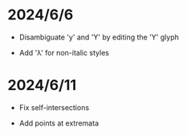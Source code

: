 # 2024/6/6

- Disambiguate 'y' and 'Y' by editing the 'Y' glyph

- Add 'λ' for non-italic styles

# 2024/6/11

- Fix self-intersections

- Add points at extremata
